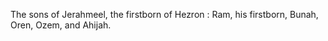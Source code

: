 The sons of Jerahmeel, the firstborn of Hezron : Ram, his firstborn, Bunah, Oren, Ozem, and Ahijah.
